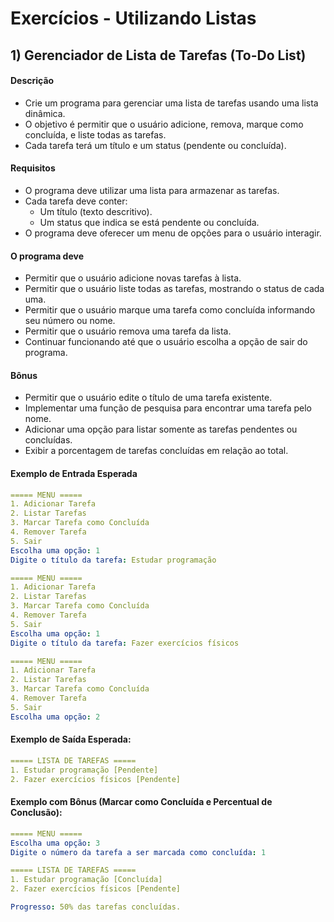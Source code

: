# Exercícios - Utilizando Listas

## 1) **Gerenciador de Lista de Tarefas (To-Do List)**

#### Descrição

- Crie um programa para gerenciar uma lista de tarefas usando uma lista dinâmica. 
- O objetivo é permitir que o usuário adicione, remova, marque como concluída, e liste todas as tarefas. 
- Cada tarefa terá um título e um status (pendente ou concluída).

#### Requisitos

- O programa deve utilizar uma lista para armazenar as tarefas.
- Cada tarefa deve conter:
    - Um título (texto descritivo).
    - Um status que indica se está pendente ou concluída.
- O programa deve oferecer um menu de opções para o usuário interagir.

#### O programa deve

- Permitir que o usuário adicione novas tarefas à lista.
- Permitir que o usuário liste todas as tarefas, mostrando o status de cada uma.
- Permitir que o usuário marque uma tarefa como concluída informando seu número ou nome.
- Permitir que o usuário remova uma tarefa da lista.
- Continuar funcionando até que o usuário escolha a opção de sair do programa.

#### Bônus

- Permitir que o usuário edite o título de uma tarefa existente.
- Implementar uma função de pesquisa para encontrar uma tarefa pelo nome.
- Adicionar uma opção para listar somente as tarefas pendentes ou concluídas.
- Exibir a porcentagem de tarefas concluídas em relação ao total.

#### Exemplo de Entrada Esperada

~~~yaml
===== MENU =====
1. Adicionar Tarefa
2. Listar Tarefas
3. Marcar Tarefa como Concluída
4. Remover Tarefa
5. Sair
Escolha uma opção: 1
Digite o título da tarefa: Estudar programação

===== MENU =====
1. Adicionar Tarefa
2. Listar Tarefas
3. Marcar Tarefa como Concluída
4. Remover Tarefa
5. Sair
Escolha uma opção: 1
Digite o título da tarefa: Fazer exercícios físicos

===== MENU =====
1. Adicionar Tarefa
2. Listar Tarefas
3. Marcar Tarefa como Concluída
4. Remover Tarefa
5. Sair
Escolha uma opção: 2
~~~

#### Exemplo de Saída Esperada:

~~~yaml
===== LISTA DE TAREFAS =====
1. Estudar programação [Pendente]
2. Fazer exercícios físicos [Pendente]
~~~

#### Exemplo com Bônus (Marcar como Concluída e Percentual de Conclusão):

~~~yaml
===== MENU =====
Escolha uma opção: 3
Digite o número da tarefa a ser marcada como concluída: 1

===== LISTA DE TAREFAS =====
1. Estudar programação [Concluída]
2. Fazer exercícios físicos [Pendente]

Progresso: 50% das tarefas concluídas.
~~~
